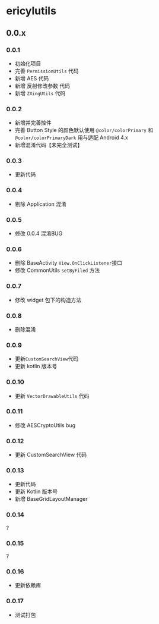 # ericylutils

## 0.0.x

### 0.0.1
* 初始化项目
* 完善 `PermissionUtils` 代码
* 新增 AES 代码
* 新增 反射修改参数 代码
* 新增 `ZXingUtils` 代码

### 0.0.2
* 新增并完善控件
* 完善 Button Style 的颜色默认使用 `@color/colorPrimary` 和 `@color/colorPrimaryDark` 用与适配 Android 4.x
* 新增混淆代码【未完全测试】

### 0.0.3
* 更新代码

### 0.0.4
* 剔除 Application 混淆

### 0.0.5
* 修改 0.0.4 混淆BUG

### 0.0.6
* 删除 BaseActivity `View.OnClickListener`接口
* 修改 CommonUtils `setByFiled` 方法

### 0.0.7
* 修改 widget 包下的构造方法

### 0.0.8
* 删除混淆

### 0.0.9
* 更新`CustomSearchView`代码
* 更新 kotlin 版本号

### 0.0.10
* 更新 `VectorDrawableUtils` 代码

### 0.0.11
* 修改 AESCryptoUtils bug

### 0.0.12
* 更新 CustomSearchView 代码

### 0.0.13
* 更新代码
* 更新 Kotlin 版本号
* 新增 BaseGridLayoutManager 

### 0.0.14
?

### 0.0.15
?

### 0.0.16
* 更新依赖库

### 0.0.17
* 测试打包